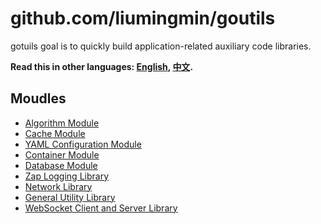 # github.com/liumingmin/goutils
gotuils goal is to quickly build application-related auxiliary code libraries.
​

**Read this in other languages: [English](README.md), [中文](README_zh.md).**

## Moudles

- [Algorithm Module](algorithm/README.md)
- [Cache Module](cache/README.md)
- [YAML Configuration Module](conf/README.md)
- [Container Module](container/README.md)
- [Database Module](db/README.md)
- [Zap Logging Library](log/README.md)
- [Network Library](net/README.md)
- [General Utility Library](utils/README.md)
- [WebSocket Client and Server Library](ws/README.md)